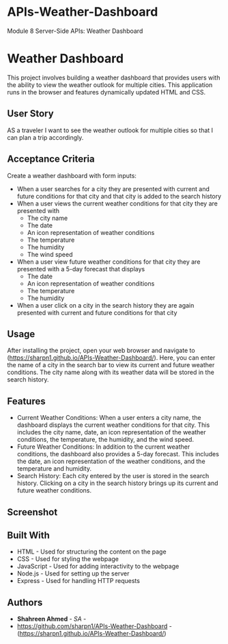 # APIs-Weather-Dashboard
Module 8 Server-Side APIs: Weather Dashboard
# Weather Dashboard

This project involves building a weather dashboard that provides users with the ability to view the weather outlook for multiple cities. This application runs in the browser and features dynamically updated HTML and CSS.

## User Story

AS a traveler I want to see the weather outlook for multiple cities so that I can plan a trip accordingly.

## Acceptance Criteria
Create a weather dashboard with form inputs:
- When a user searches for a city they are presented with current and future conditions for that city and that city is added to the search history
- When a user views the current weather conditions for that city they are presented with
   - The city name
   - The date
   - An icon representation of weather conditions
   - The temperature
   - The humidity
   - The wind speed
- When a user view future weather conditions for that city they are presented with a 5-day forecast that displays
   - The date
   - An icon representation of weather conditions
   - The temperature
   - The humidity
- When a user click on a city in the search history they are again presented with current and future conditions for that city
 
## Usage

After installing the project, open your web browser and navigate to (https://sharpn1.github.io/APIs-Weather-Dashboard/). Here, you can enter the name of a city in the search bar to view its current and future weather conditions. The city name along with its weather data will be stored in the search history.

## Features

- Current Weather Conditions: When a user enters a city name, the dashboard displays the current weather conditions for that city. This includes the city name, date, an icon representation of the weather conditions, the temperature, the humidity, and the wind speed.
- Future Weather Conditions: In addition to the current weather conditions, the dashboard also provides a 5-day forecast. This includes the date, an icon representation of the weather conditions, and the temperature and humidity.
- Search History: Each city entered by the user is stored in the search history. Clicking on a city in the search history brings up its current and future weather conditions.

## Screenshot


## Built With

- HTML - Used for structuring the content on the page
- CSS - Used for styling the webpage
- JavaScript - Used for adding interactivity to the webpage
- Node.js - Used for setting up the server
- Express - Used for handling HTTP requests

## Authors

- **Shahreen Ahmed** - *SA* -
- https://github.com/sharpn1/APIs-Weather-Dashboard
-(https://sharpn1.github.io/APIs-Weather-Dashboard/)


